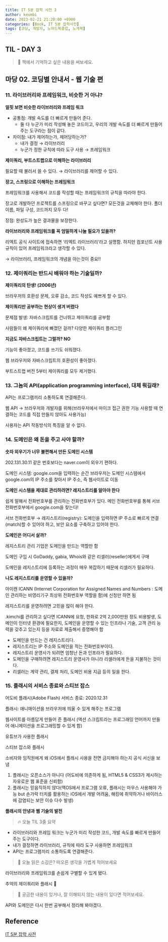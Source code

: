 ```yaml
---
title: IT 5분 잡학 사전 3
author: keumbi
date: 2023-02-21 21:20:00 +0900
categories: [Book, IT 5분 잡학사전]
tags: [코딩, 개발자, 노마드북클럽, 노개북]
---
```


## TIL - DAY 3

> 📝 책에서 기억하고 싶은 내용을 써보세요.

## 마당 02. 코딩별 안내서 - 웹 기술 편

### 11. 라이브러리와 프레임워크, 비슷한 거 아냐?

**얼핏 보면 비슷한 라이브러리와 프레임 워크**

- 공통점: 개발 속도를 더 빠르게 만들어 준다.
  - 둘 다 누군가 미리 작성해 놓은 코드이고, 우리의 개발 속도를 더 빠르게 만들어 주는 도구라는 점이 같다.
- 차이점: 내가 제어하는가, 제어당하는가?
  - 내가 결정 → 라이브러리
  - 누군가 정한 규칙에 따라 도구 사용 → 프레임워크

**제이쿼리, 부트스트랩으로 이해하는 라이브러리**

필요할 때 불러서 쓸 수 있다. → 라이브러리를 제어할 수 있다.

**장고, 스프링으로 이해하는 프레임워크**

프레임워크를 사용해서 코드를 작성할 때는 프레임워크의 규칙을 따라야 한다.

장고로 개발하던 프로젝트를 스프링으로 바꾸고 싶다면? 모든것을 교체해야 한다. 폴더 이름, 파일 구성, 코드까지 모두 다!

장점: 완성도가 높은 결과물을 보장한다.

**라이브러리와 프레임워크를 꼭 엄밀하게 나눌 필요가 있을까?**

리엑트 공식 사이트에 접속하면 ‘리엑트 라이브러리’라고 설명함. 하지만 컴포넌트 사용 규칙이 있어 프레임워크라고 생각할 수 있다.

→ 라이브러리, 프레임워크의 개념을 아는것이 중요!!

### 12. 제이쿼리는 반드시 배워야 하는 기술일까?

**제이쿼리의 탄생! (2006년)**

브라우저의 호환성 문제, 오류 감소, 코드 작성도 예쁘게 할 수 있다.

**제이쿼리만 공부하는 현상이 생겨 버렸다**

문제점 발생: 자바스크립트를 건너뛰고 제이쿼리를 공부함

사람들이 왜 제이쿼리에 빠졌던 걸까? 다양한 제이쿼리 플러그인

**지금도 자바스크립트는 그럴까? NO**

기능이 좋아졌고, 코드를 쓰기도 쉬워졌다.

웹 브라우저와 자바스크립트의 호환성이 좋아졌다.

부트스트랩 버전 5부터 제이쿼리를 모두 제거했다.

### 13. 그놈의 API(application programming interface), 대체 뭐길래?

API는 프로그램끼리 소통하도록 연결해준다.

웹 API → 브라우저와 개발자를 위해(브라우저에서 마이크 접근 권한 기능 사용할 때 연결하는 코드를 직접 만들지 않아도 사용가능)

사용자는 API 작동방식의 특징을 알 수 없다.

### 14. 도메인은 왜 돈을 주고 사야 할까?

**숫자 외우기가 너무 불편해서 만든 도메인 시스템**

202.131.30.11 같은 번호보다는 naver.com이 외우기 편하다.

도메인 시스템: google.com을 입력하는 순간 브라우저는 도메인 시스템에서 google.com의 IP 주소를 찾아서 IP 주소, 즉 웹사이트로 이동

**도메인 시스템을 제대로 관리하려면? 레지스트리를 알아야 한다**

쉽게 말해서 전화번호부를 관리하는 전화번호부가 있다. 메인 전화번호부를 통해 서브 전화번호부에서 google.com을 찾는다!

서브 전화번호부 → 레지스트리(registry): 도메인을 입력하면 IP 주소로 빠르게 연결(match)할 수 있어야 하고, 보안 요소를 구축하고 있어야 한다.

**도메인은 어디서 살까?**

레지스트리 관리 기업은 도메인을 만드는 역할만 함

도메인 구입 시 GoDaddy, gabia, Whois와 같은 리셀러(reseller)에게서 구매

도메인을 레지스트리에 등록하는 과정이 매우 복잡하기 때문에 리셀러가 필요하다.

**나도 레지스트리를 운영할 수 있을까?**

아이캔 ICANN (Internet Corporation for Assigned Names and Numbers : 도메인 관리하는 비영리기구 최상위 전화번호부 역할을 함)에 신청만 하면 됨

레지스트리를 운영하려면 고민을 많이 해야 한다.

.kimchi를 관리하고 싶다면 ICANN에 요청, 한화로 2억 2,000만원 정도 비용발생, 도메인이 인터넷 환경에 필요한지, 도메인을 운영할 수 있는 인프라나 기술, 고객 관리 능력을 갖추고 있는지 등을 자료로 제출해서 증명해야 함

- 도메인을 만드는 건 레지스트리다.
- 레지스트리는 IP 주소와 도메인을 적는 전화번호부이다.
- 레지스트리 운영사가 되려면 엄청난 돈과 인프라가 필요하다.
- 도메인을 구매하려면 레지스트리 운영사가 아니라 리셀러에게 돈을 지불하는 것이다.
- 리셀러는 계약 관리, 결제 처리, 도메인 비용 지급 등의 일을 한다.

### 15. 플래시의 서비스 종료와 스티브 잡스

어도비 플래시(Adobe Flash) 서비스 종료: 2020.12.31

플래시: 애니매이션을 브라우저에 띄울 수 있게 해주는 프로그램

웹사이트를 아름답게 만들어 준 플래시 (액션 스크립트라는 프로그래밍 언어까지 만들어 애니메이션을 프로그래밍할 수 있게 함)

유튜브가 사용한 플래시

스티브 잡스와 플래시

소비자와 임직원에게 왜 iOS에서 플래시 사용을 전면 금지해야 하는지 공식 서신을 보냄

1. 플래시는 오픈소스가 아니다 (어도비에 의존하게 됨, HTML5 & CSS3가 제시하는 자유로운 웹 표준을 신뢰함)
2. 플래시는 믿음직하지 않다(맥OS에서 프로그램 오류, 플래시는 마우스 사용해야 가능 but 손가락 터치를 활용하는 iOS에서 개발 어려움, 해킹에 취약하거나 바이러스에 감염되는 보안 이슈 다수 발생)

**플래시의 안녕과 웹 기술의 발전**

> 🔥 오늘 TIL 3줄 요약

- 라이브러리와 프레임 워크는 누군가 미리 작성한 코드, 개발 속도를 빠르게 만들어 주는 도구이다.
- 내가 결정하면 라이브러리, 규칙에 따라 도구 사용하면 프레임워크
- API는 프로그램끼리 소통하도록 연결해준다.

> 🤩 오늘 읽은 소감은? 떠오른 생각을 가볍게 적어보세요

라이브러리와 프레임워크를 손쉽게 구별할 수 있게 됐다.

추억의 제이쿼리와 플래시 🙂

> 🔖 궁금한 내용이 있거나, 잘 이해되지 않는 내용이 있다면 적어보세요.

API와 도메인은 다시 한번 공부해서 정리해 봐야겠다.



## Reference

[IT 5분 잡학 사전](https://product.kyobobook.co.kr/detail/S000061897447)

